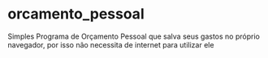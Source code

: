 # orcamento_pessoal
Simples Programa de Orçamento Pessoal que salva seus gastos 
no próprio navegador, por isso não necessita de internet para 
utilizar ele
